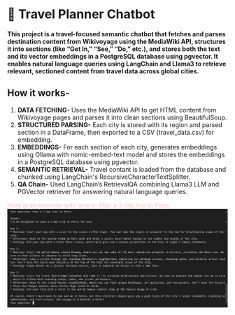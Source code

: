 # 🤖 Travel Planner Chatbot
#### This project is a travel-focused semantic chatbot that fetches and parses destination content from Wikivoyage using the MediaWiki API, structures it into sections (like “Get In,” “See,” “Do,” etc.), and stores both the text and its vector embeddings in a PostgreSQL database using pgvector. It enables natural language queries using LangChain and Llama3 to retrieve relevant, sectioned content from travel data across global cities.

## How it works-
1. **DATA FETCHING-**  Uses the MediaWiki API to get HTML content from Wikivoyage pages and parses it into clean sections using BeautifulSoup.
2. **STRUCTURED PARSING-** Each city is stored with its region and parsed section in a DataFrame, then exported to a CSV (travel_data.csv) for embedding.
4. **EMBEDDINGS-** For each section of each city, generates embeddings using Ollama with nomic-embed-text model and stores the embeddings in a PostgreSQL database using pgvector.
5. **SEMANTIC RETRIEVAL-** Travel contant is loaded from the database and chunked using LangChain's RecursiveCharacterTextSplitter.
6. **QA Chain-** Used LangChain’s RetrievalQA combining Llama3 LLM and PGVector retriever for answering natural language queries.

<span style="color: pink;">Here is an example with query- Plan a 3 day trip to Paris.</span>
![Image Alt Text](Example.png)
